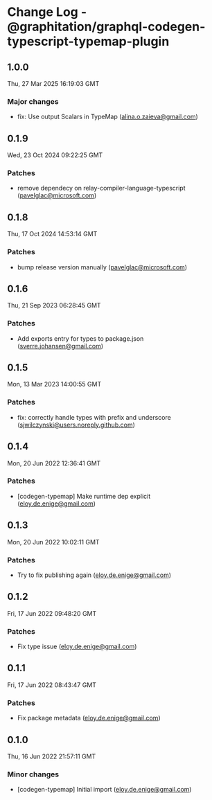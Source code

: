 # Change Log - @graphitation/graphql-codegen-typescript-typemap-plugin

<!-- This log was last generated on Thu, 27 Mar 2025 16:19:03 GMT and should not be manually modified. -->

<!-- Start content -->

## 1.0.0

Thu, 27 Mar 2025 16:19:03 GMT

### Major changes

- fix: Use output Scalars in TypeMap (alina.o.zaieva@gmail.com)

## 0.1.9

Wed, 23 Oct 2024 09:22:25 GMT

### Patches

- remove dependecy on relay-compiler-language-typescript (pavelglac@microsoft.com)

## 0.1.8

Thu, 17 Oct 2024 14:53:14 GMT

### Patches

- bump release version manually (pavelglac@microsoft.com)

## 0.1.6

Thu, 21 Sep 2023 06:28:45 GMT

### Patches

- Add exports entry for types to package.json (sverre.johansen@gmail.com)

## 0.1.5

Mon, 13 Mar 2023 14:00:55 GMT

### Patches

- fix: correctly handle types with prefix and underscore (sjwilczynski@users.noreply.github.com)

## 0.1.4

Mon, 20 Jun 2022 12:36:41 GMT

### Patches

- [codegen-typemap] Make runtime dep explicit (eloy.de.enige@gmail.com)

## 0.1.3

Mon, 20 Jun 2022 10:02:11 GMT

### Patches

- Try to fix publishing again (eloy.de.enige@gmail.com)

## 0.1.2

Fri, 17 Jun 2022 09:48:20 GMT

### Patches

- Fix type issue (eloy.de.enige@gmail.com)

## 0.1.1

Fri, 17 Jun 2022 08:43:47 GMT

### Patches

- Fix package metadata (eloy.de.enige@gmail.com)

## 0.1.0

Thu, 16 Jun 2022 21:57:11 GMT

### Minor changes

- [codegen-typemap] Initial import (eloy.de.enige@gmail.com)
